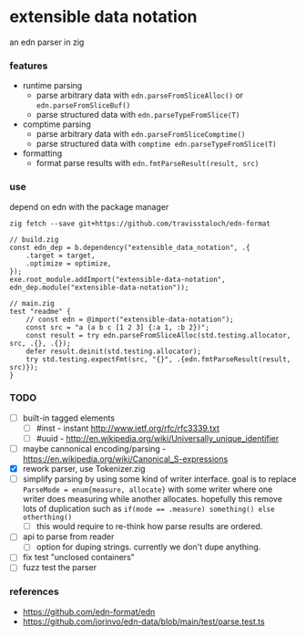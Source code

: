 # extensible data notation
an edn parser in zig

### features
* runtime parsing
  * parse arbitrary data with `edn.parseFromSliceAlloc()` or `edn.parseFromSliceBuf()`
  * parse structured data with `edn.parseTypeFromSlice(T)`
* comptime parsing
  * parse arbitrary data with `edn.parseFromSliceComptime()`
  * parse structured data with `comptime edn.parseTypeFromSlice(T)`
* formatting
  * format parse results with `edn.fmtParseResult(result, src)`

### use
depend on edn with the package manager
```console
zig fetch --save git+https://github.com/travisstaloch/edn-format
```
```zig
// build.zig
const edn_dep = b.dependency("extensible_data_notation", .{
    .target = target,
    .optimize = optimize,
});
exe.root_module.addImport("extensible-data-notation", edn_dep.module("extensible-data-notation"));
```
```zig
// main.zig
test "readme" {
    // const edn = @import("extensible-data-notation");
    const src = "a (a b c [1 2 3] {:a 1, :b 2})";
    const result = try edn.parseFromSliceAlloc(std.testing.allocator, src, .{}, .{});
    defer result.deinit(std.testing.allocator);
    try std.testing.expectFmt(src, "{}", .{edn.fmtParseResult(result, src)});
}
```

### TODO

- [ ] built-in tagged elements
  - [ ] #inst - instant http://www.ietf.org/rfc/rfc3339.txt
  - [ ] #uuid - http://en.wikipedia.org/wiki/Universally_unique_identifier
- [ ] maybe cannonical encoding/parsing - https://en.wikipedia.org/wiki/Canonical_S-expressions
- [x] rework parser, use Tokenizer.zig
- [ ] simplify parsing by using some kind of writer interface. goal is to replace `ParseMode = enum{measure, allocate}` with some writer where one writer does measuring while another allocates.  hopefully this remove lots of duplication such as `if(mode == .measure) something() else otherthing()`
  - [ ] this would require to re-think how parse results are ordered.
- [ ] api to parse from reader
  - [ ] option for duping strings.  currently we don't dupe anything.
- [ ] fix test "unclosed containers"
- [ ] fuzz test the parser

### references
* https://github.com/edn-format/edn
* https://github.com/jorinvo/edn-data/blob/main/test/parse.test.ts